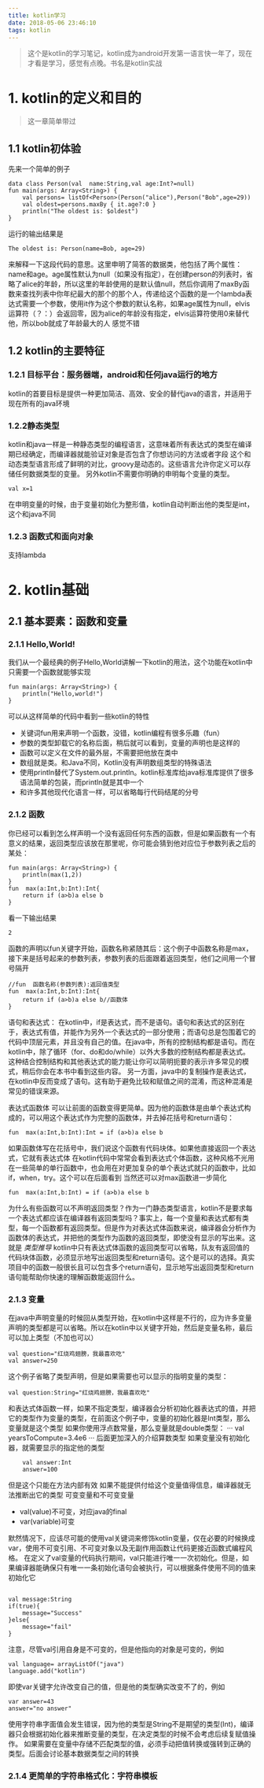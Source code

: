 ```yaml
---
title: kotlin学习
date: 2018-05-06 23:46:10
tags: kotlin
---
```


> 这个是kotlin的学习笔记，kotlin成为android开发第一语言快一年了，现在才看是学习，感觉有点晚。书名是kotlin实战
# 1. kotlin的定义和目的
> 这一章简单带过
## 1.1 kotlin初体验
先来一个简单的例子

```
data class Person(val  name:String,val age:Int?=null)
fun main(args: Array<String>) {
    val persons= listOf<Person>(Person("alice"),Person("Bob",age=29))
    val oldest=persons.maxBy { it.age?:0 }
    println("The oldest is: $oldest")
}
```
运行的输出结果是

```
The oldest is: Person(name=Bob, age=29)
```
来解释一下这段代码的意思。这里申明了简答的数据类，他包括了两个属性：name和age。age属性默认为null（如果没有指定），在创建person的列表时，省略了alice的年龄，所以这里的年龄使用的是默认值null，然后你调用了maxBy函数来查找列表中你年纪最大的那个的那个人，传递给这个函数的是一个lambda表达式需要一个参数，使用it作为这个参数的默认名称，如果age属性为null，elvis运算符（？：）会返回零，因为alice的年龄没有指定，elvis运算符使用0来替代他，所以bob就成了年龄最大的人
感觉不错
## 1.2 kotlin的主要特征
### 1.2.1 目标平台：服务器端，android和任何java运行的地方
kotlin的首要目标是提供一种更加简洁、高效、安全的替代java的语言，并适用于现在所有的java环境

### 1.2.2静态类型
kotlin和java一样是一种静态类型的编程语言，这意味着所有表达式的类型在编译期已经确定，而编译器就能验证对象是否包含了你想访问的方法或者字段
这个和动态类型语言形成了鲜明的对比，groovy是动态的。这些语言允许你定义可以存储任何数据类型的变量。
另外kotlin不需要你明确的申明每个变量的类型。
```
val x=1
```
在申明变量的时候，由于变量初始化为整形值，kotlin自动判断出他的类型是int，这个和java不同

### 1.2.3 函数式和面向对象
支持lambda
# 2. kotlin基础
## 2.1 基本要素：函数和变量
### 2.1.1 Hello,World!
我们从一个最经典的例子Hello,World讲解一下kotlin的用法，这个功能在kotlin中只需要一个函数就能够实现

```
fun main(args: Array<String>) {
    println("Hello,world!")
}
```
可以从这样简单的代码中看到一些kotlin的特性

* 关键词fun用来声明一个函数，没错，kotlin编程有很多乐趣（fun）
* 参数的类型卸载它的名称后面，稍后就可以看到，变量的声明也是这样的
* 函数可以定义在文件的最外层，不需要把他放在类中
* 数组就是类。和Java不同，Kotlin没有声明数组类型的特殊语法
* 使用println替代了System.out.println。kotlin标准库给java标准库提供了很多语法简单的包装，而println就是其中一个
* 和许多其他现代化语言一样，可以省略每行代码结尾的分号

### 2.1.2 函数
你已经可以看到怎么样声明一个没有返回任何东西的函数，但是如果函数有一个有意义的结果，返回类型应该放在那里呢，你可能会猜到他对应位于参数列表之后的某处：

```
fun main(args: Array<String>) {
    println(max(1,2))
}
fun  max(a:Int,b:Int):Int{
    return if (a>b)a else b
}
```

看一下输出结果
```
2
```


函数的声明以fun关键字开始，函数名称紧随其后：这个例子中函数名称是max，接下来是括号起来的参数列表，参数列表的后面跟着返回类型，他们之间用一个冒号隔开


```
//fun  函数名称(参数列表):返回值类型
fun  max(a:Int,b:Int):Int{
    return if (a>b)a else b//函数体
}
```
语句和表达式：
在kotlin中，if是表达式，而不是语句。语句和表达式的区别在于，表达式有值，并能作为另外一个表达式的一部分使用；而语句总是包围着它的代码中顶层元素，并且没有自己的值。在java中，所有的控制结构都是语句。而在kotlin中，除了循环（for、do和do/while）以外大多数的控制结构都是表达式。这种结合控制结构和其他表达式的能力能让你可以简明扼要的表示许多常见的模式，稍后你会在本书中看到这些内容。
另一方面，java中的复制操作是表达式，在kotlin中反而变成了语句。这有助于避免比较和赋值之间的混淆，而这种混淆是常见的错误来源。

表达式函数体
可以让前面的函数变得更简单。因为他的函数体是由单个表达式构成的，可以用这个表达式作为完整的函数体，并去掉花括号和return语句：
```
fun  max(a:Int,b:Int):Int = if (a>b)a else b
```

如果函数体写在花括号中，我们说这个函数有代码块体。如果他直接返回一个表达式，它就有表达式体
在kotlin代码中常常会看到表达式个体函数，这种风格不光用在一些简单的单行函数中，也会用在对更加复杂的单个表达式就只的函数中，比如if，when，try。这个可以在后面看到
当然还可以对max函数进一步简化

```
fun  max(a:Int,b:Int) = if (a>b)a else b

```
为什么有些函数可以不声明返回类型？作为一门静态类型语言，kotlin不是要求每一个表达式都应该在编译器有返回类型吗？事实上，每一个变量和表达式都有类型，每一个函数都有返回类型。但是作为对表达式体函数来说，编译器会分析作为函数体的表达式，并把他的类型作为函数的返回类型，即使没有显示的写出来。这就是 *类型推导*
kotlin中只有表达式体函数的返回类型可以省略，队友有返回值的代码块体函数，必须显示地写出返回类型和return语句。这个是可以的选择。真实项目中的函数一般很长且可以包含多个return语句，显示地写出返回类型和return语句能帮助你快速的理解函数能返回什么。

### 2.1.3 变量

在java中声明变量的时候回从类型开始，在kotlin中这样是不行的，应为许多变量声明的类型都是可以省略。所以在kotlin中以关键字开始，然后是变量名称，最后可以加上类型（不加也可以）
```
val question="红烧鸡翅膀，我最喜欢吃"
val answer=250
```
这个例子省略了类型声明，但是如果需要也可以显示的指明变量的类型：
```
val question:String="红烧鸡翅膀，我最喜欢吃"
```
和表达式体函数一样，如果不指定类型，编译器会分析初始化器表达式的值，并把它的类型作为变量的类型，在前面这个例子中，变量的初始化器是Int类型，那么变量就是这个类型
如果你使用浮点数常量，那么变量就是double类型：
···
val yearsToCompute=3.4e6
···
后面更加深入的介绍算数类型
如果变量没有初始化器，就需要显示的指定他的类型

```
    val answer:Int
    answer=100
```
但是这个只能在方法内部有效
如果不能提供付给这个变量值得信息，编译器就无法推断出它的类型
可变变量和不可变变量
* val(value)不可变，对应java的final
* var(variable)可变

默然情况下，应该尽可能的使用val关键词来修饰kotlin变量，仅在必要的时候换成var，使用不可变引用、不可变对象以及无副作用函数让代码更接近函数式编程风格。
在定义了val变量的代码执行期间，val只能进行唯一一次初始化。但是，如果编译器能确保只有唯一一条初始化语句会被执行，可以根据条件使用不同的值来初始化它

```

val message:String
if(true){
    message="Success"
}else{
    message="fail"
}

```

注意，尽管val引用自身是不可变的，但是他指向的对象是可变的，例如

```
val language= arrayListOf("java")
language.add("kotlin")
```


即使var关键字允许改变自己的值，但是他的类型确实改变不了的，例如

```
var answer=43
answer="no answer"
```
使用字符串字面值会发生错误，因为他的类型是String不是期望的类型(Int)，编译器只会根据初始化器来推断变量的类型，在决定类型的时候不会考虑后续复赋值操作。
如果需要在变量中存储不匹配类型的值，必须手动把值转换或强转到正确的类型。后面会讨论基本数据类型之间的转换
### 2.1.4 更简单的字符串格式化：字符串模板
